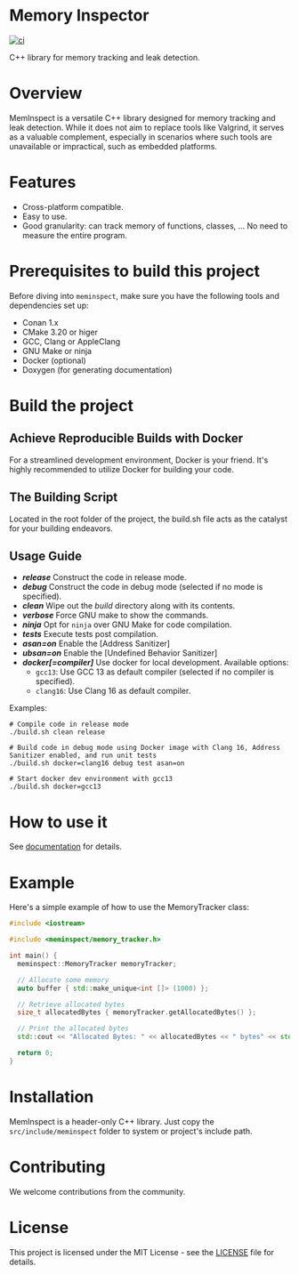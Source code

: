 Memory Inspector
================

[![ci](https://github.com/c-carrasco/mem-inspect/actions/workflows/main.yml/badge.svg)](https://github.com/c-carrasco/mem-inspect/actions/workflows/main.yml)

C++ library for memory tracking and leak detection.

# Overview

MemInspect is a versatile C++ library designed for memory tracking and leak detection. While it does not aim to replace tools like Valgrind, it serves as a valuable complement, especially in scenarios where such tools are unavailable or impractical, such as embedded platforms.

# Features

- Cross-platform compatible.
- Easy to use.
- Good granularity: can track memory of functions, classes, ... No need to measure the entire program.

# Prerequisites to build this project

Before diving into `meminspect`, make sure you have the following tools and dependencies set up:

- Conan 1.x
- CMake 3.20 or higer
- GCC, Clang or AppleClang
- GNU Make or ninja
- Docker (optional)
- Doxygen (for generating documentation)

# Build the project

## Achieve Reproducible Builds with Docker

For a streamlined development environment, Docker is your friend. It's highly recommended to utilize Docker for building your code.

## The Building Script

Located in the root folder of the project, the build.sh file acts as the catalyst for your building endeavors.

**Usage Guide**
---------------
* **_release_**
Construct the code in release mode.
* **_debug_**
Construct the code in debug mode (selected if no mode is specified).
* **_clean_**
Wipe out the _build_ directory along with its contents.
* **_verbose_**
Force GNU make to show the commands.
* **_ninja_**
Opt for `ninja` over GNU Make for code compilation.
* **_tests_**
Execute tests post compilation.
* **_asan=on_**
Enable the [Address Sanitizer]
* **_ubsan=on_**
Enable the [Undefined Behavior Sanitizer]
* **_docker[=compiler]_**
Use docker for local development.
  Available options:
    - `gcc13`: Use GCC 13 as default compiler (selected if no compiler is specified).
    - `clang16`: Use Clang 16 as default compiler.

Examples:

```
# Compile code in release mode
./build.sh clean release

# Build code in debug mode using Docker image with Clang 16, Address Sanitizer enabled, and run unit tests
./build.sh docker=clang16 debug test asan=on

# Start docker dev environment with gcc13
./build.sh docker=gcc13
```

# How to use it

See [documentation](https://github.com/c-carrasco/mem-inspect/settings/pages) for details.

# Example

Here's a simple example of how to use the MemoryTracker class:

```CPP
#include <iostream>

#include <meminspect/memory_tracker.h>

int main() {
  meminspect::MemoryTracker memoryTracker;

  // Allocate some memory
  auto buffer { std::make_unique<int []> (1000) };

  // Retrieve allocated bytes
  size_t allocatedBytes { memoryTracker.getAllocatedBytes() };

  // Print the allocated bytes
  std::cout << "Allocated Bytes: " << allocatedBytes << " bytes" << std::endl;

  return 0;
}
```

# Installation

MemInspect is a header-only C++ library. Just copy the `src/include/meminspect` folder to system or project's include path.

# Contributing
We welcome contributions from the community.

# License
This project is licensed under the MIT License - see the [LICENSE](./LICENSE) file for details.